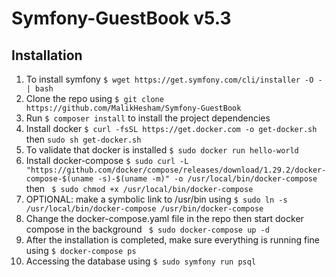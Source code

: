 # Symfony-GuestBook v5.3
## Installation
1. To install symfony ```$ wget https://get.symfony.com/cli/installer -O - | bash```
2. Clone the repo using ``$ git clone https://github.com/MalikHesham/Symfony-GuestBook ``
3. Run `` $ composer install `` to install the project dependencies 
4. Install docker ```$ curl -fsSL https://get.docker.com -o get-docker.sh``` then ```sudo sh get-docker.sh```
5. To validate that docker is installed ```$ sudo docker run hello-world ```
6. Install docker-compose ``$ sudo curl -L "https://github.com/docker/compose/releases/download/1.29.2/docker-compose-$(uname -s)-$(uname -m)" -o /usr/local/bin/docker-compose``
then
`` $ sudo chmod +x /usr/local/bin/docker-compose``
7. OPTIONAL: make a symbolic link to /usr/bin using ```$ sudo ln -s /usr/local/bin/docker-compose /usr/bin/docker-compose ```
8. Change the docker-compose.yaml file in the repo then start docker compose in the background ``` $ sudo docker-compose up -d```
9. After the installation is completed, make sure everything is running fine using ``` $ docker-compose ps ```
10. Accessing the database using ```$ sudo symfony run psql```
